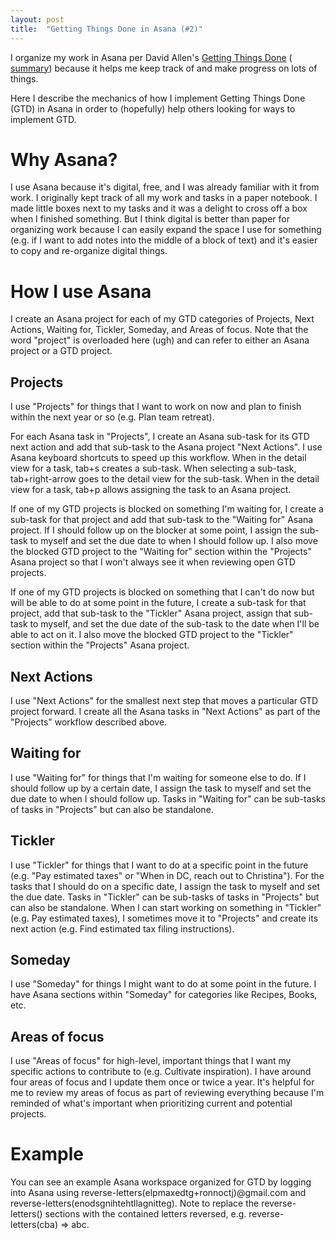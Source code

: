 ```yaml
---
layout: post
title:  "Getting Things Done in Asana (#2)"
---
```

I organize my work in Asana per David Allen's [Getting Things Done](https://www.amazon.com/Getting-Things-Done-Stress-Free-Productivity/dp/0143126563/) (
[summary](https://www.samuelthomasdavies.com/book-summaries/business/getting-things-done/)) because it helps me keep track of and make progress on lots of things.

Here I describe the mechanics of how I implement Getting Things Done (GTD) in
Asana in order to (hopefully) help others looking for ways to implement GTD.

# Why Asana?

I use Asana because it's digital, free, and I was already familiar with it from
work.  I originally kept track of all my work and tasks in a paper notebook.  I
made little boxes next to my tasks and it was a delight to cross off a box when
I finished something.  But I think digital is better than paper for organizing
work because I can easily expand the space I use for something (e.g. if I want
to add notes into the middle of a block of text) and it's easier to copy and
re-organize digital things.

# How I use Asana

I create an Asana project for each of my GTD categories of Projects, Next
Actions, Waiting for, Tickler, Someday, and Areas of focus.  Note that the word
"project" is overloaded here (ugh) and can refer to either an Asana project
or a GTD project.

## Projects

I use "Projects" for things that I want to work on now and plan to finish
within the next year or so (e.g. Plan team retreat).

For each Asana task in "Projects", I create an Asana sub-task for its GTD next
action and add that sub-task to the Asana project "Next Actions".  I use Asana
keyboard shortcuts to speed up this workflow.  When in the detail view for a
task, tab+s creates a sub-task.  When selecting a sub-task, tab+right-arrow
goes to the detail view for the sub-task.  When in the detail view for a task,
tab+p allows assigning the task to an Asana project.

If one of my GTD projects is blocked on something I'm waiting for, I create a
sub-task for that project and add that sub-task to the "Waiting for" Asana
project.  If I should follow up on the blocker at some point, I assign the
sub-task to myself and set the due date to when I should follow up.  I also
move the blocked GTD project to the "Waiting for" section within the
"Projects" Asana project so that I won't always see it when reviewing open GTD
projects.

If one of my GTD projects is blocked on something that I can't do now but will
be able to do at some point in the future, I create a sub-task for that
project, add that sub-task to the "Tickler" Asana project, assign that sub-task
to myself, and set the due date of the sub-task to the date when I'll be able
to act on it.  I also move the blocked GTD project to the "Tickler" section
within the "Projects" Asana project.

## Next Actions

I use "Next Actions" for the smallest next step that moves a particular GTD
project forward.  I create all the Asana tasks in "Next Actions" as part of the
"Projects" workflow described above.

## Waiting for

I use "Waiting for" for things that I'm waiting for someone else to do.  If I
should follow up by a certain date, I assign the task to myself and set the due
date to when I should follow up.  Tasks in "Waiting for" can be sub-tasks of
tasks in "Projects" but can also be standalone.

## Tickler

I use "Tickler" for things that I want to do at a specific point in the future
(e.g. "Pay estimated taxes" or "When in DC, reach out to Christina").  For the
tasks that I should do on a specific date, I assign the task to myself and set
the due date.  Tasks in "Tickler" can be sub-tasks of tasks in "Projects" but
can also be standalone.  When I can start working on something in "Tickler"
(e.g. Pay estimated taxes), I sometimes move it to "Projects" and create its
next action (e.g. Find estimated tax filing instructions).

## Someday

I use "Someday" for things I might want to do at some point in the future.  I
have Asana sections within "Someday" for categories like Recipes, Books, etc.

## Areas of focus

I use "Areas of focus" for high-level, important things that I want my specific
actions to contribute to (e.g. Cultivate inspiration).  I have around four
areas of focus and I update them once or twice a year.  It's helpful for me to
review my areas of focus as part of reviewing everything because I'm reminded
of what's important when prioritizing current and potential projects.

# Example

You can see an example Asana workspace organized for GTD by logging into Asana
using reverse-letters(elpmaxedtg+ronnoctj)@gmail.com and
reverse-letters(enodsgnihtehtllagnitteg).  Note to replace the reverse-letters() sections with the contained letters reversed, e.g. reverse-letters(cba) => abc.
